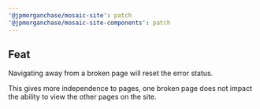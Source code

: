 ```yaml
---
'@jpmorganchase/mosaic-site': patch
'@jpmorganchase/mosaic-site-components': patch
---
```


## Feat

Navigating away from a broken page will reset the error status.

This gives more independence to pages, one broken page does not impact the ability to view the other pages on the site.
